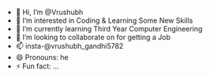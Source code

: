 - 👋 Hi, I’m @Vrushubh
- 👀 I’m interested in Coding & Learning Some New Skills
- 🌱 I’m currently learning Third Year Computer Engineering
- 💞️ I’m looking to collaborate on for getting a Job
- 📫 insta-@vrushubh_gandhi5782
- 😄 Pronouns: he
- ⚡ Fun fact: ...

<!---
Vrushubh/Vrushubh is a ✨ special ✨ repository because its `README.md` (this file) appears on your GitHub profile.
You can click the Preview link to take a look at your changes.
--->
